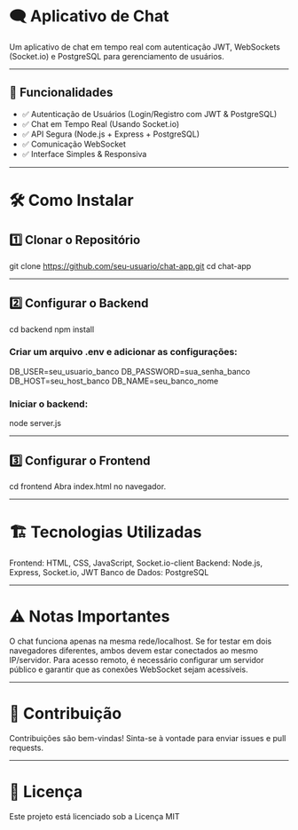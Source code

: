 # 🗨️ **Aplicativo de Chat**  

Um aplicativo de chat em tempo real com autenticação JWT, WebSockets (Socket.io) e PostgreSQL para gerenciamento de usuários.  

---

## 🚀 **Funcionalidades**  

- ✅ Autenticação de Usuários (Login/Registro com JWT & PostgreSQL)  
- ✅ Chat em Tempo Real (Usando Socket.io)  
- ✅ API Segura (Node.js + Express + PostgreSQL)  
- ✅ Comunicação WebSocket  
- ✅ Interface Simples & Responsiva  

---

# 🛠️ **Como Instalar**

## 1️⃣ **Clonar o Repositório**

git clone https://github.com/seu-usuario/chat-app.git
cd chat-app

---

## 2️⃣ **Configurar o Backend**

cd backend
npm install

### **Criar um arquivo .env e adicionar as configurações:**

DB_USER=seu_usuario_banco
DB_PASSWORD=sua_senha_banco
DB_HOST=seu_host_banco
DB_NAME=seu_banco_nome

### **Iniciar o backend:**

node server.js

---

## 3️⃣ **Configurar o Frontend**

cd frontend
Abra index.html no navegador.

---

# 🏗️ **Tecnologias Utilizadas**

Frontend: HTML, CSS, JavaScript, Socket.io-client
Backend: Node.js, Express, Socket.io, JWT
Banco de Dados: PostgreSQL

---

# ⚠️ **Notas Importantes**

O chat funciona apenas na mesma rede/localhost.
Se for testar em dois navegadores diferentes, ambos devem estar conectados ao mesmo IP/servidor.
Para acesso remoto, é necessário configurar um servidor público e garantir que as conexões WebSocket sejam acessíveis.

---

# 🤝 **Contribuição**

Contribuições são bem-vindas! Sinta-se à vontade para enviar issues e pull requests.

---

# 📜 **Licença**

Este projeto está licenciado sob a Licença MIT
